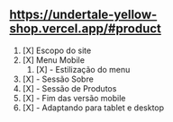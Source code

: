 ## https://undertale-yellow-shop.vercel.app/#product

1. [X] Escopo do site
1. [X] Menu Mobile
    1. [X] - Estilização do menu
1. [X] - Sessão Sobre
1. [X] - Sessão de Produtos
1. [X] - Fim das versão mobile
1. [X] - Adaptando para tablet e desktop
